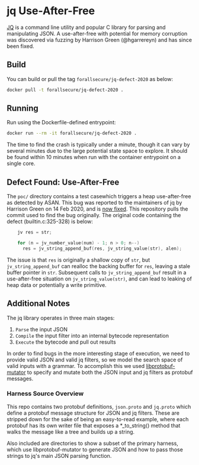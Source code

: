 # jq Use-After-Free

[JQ](https://github.com/stedolan/jq) is a command line utility and popular C
library for parsing and manipulating JSON. A use-after-free with potential for
memory corruption was discovered via fuzzing by Harrison Green (@hgarrereyn)
and has since been fixed.

## Build

You can build or pull the tag `forallsecure/jq-defect-2020` as below:

```bash
docker pull -t forallsecure/jq-defect-2020 .
```

## Running

Run using the Dockerfile-defined entrypoint:

```bash
docker run --rm -it forallsecure/jq-defect-2020 .
```

The time to find the crash is typically under a minute, though it can vary by
several minutes due to the large potential state space to explore. It should
be found within 10 minutes when run with the container entrypoint on a single
core.

## Defect Found: Use-After-Free

The `poc/` directory contains a test casewhich triggers a heap use-after-free
as detected by ASAN. This bug was reported to the maintainers of jq by Harrison
Green on 14 Feb 2020, and is
[now fixed](https://github.com/stedolan/jq/commit/9163e09605383a88f6e953d6cb5cc2aebe18c84f).
This repository pulls the commit used to find the bug originally. The
original code containing the defect (builtin.c:325-328) is below:

```c++
    jv res = str;

    for (n = jv_number_value(num) - 1; n > 0; n--)
      res = jv_string_append_buf(res, jv_string_value(str), alen);
```

The issue is that `res` is originally a shallow copy of `str`, but
`jv_string_append_buf` can realloc the backing buffer for `res`, leaving a
stale buffer pointer in `str`. Subsequent calls to `jv_string_append_buf`
result in a use-after-free situation on `jv_string_value(str)`, and can lead
to leaking of heap data or potentially a write primitive.

## Additional Notes

The jq library operates in three main stages:

1. `Parse` the input JSON
2. `Compile` the input filter into an internal bytecode representation
3. `Execute` the bytecode and pull out results

In order to find bugs in the more interesting stage of execution, we need to
provide valid JSON and valid jq filters, so we model the search space of
valid inputs with a grammar. To accomplish this we used
[libprotobuf-mutator](https://github.com/google/libprotobuf-mutator) to
specify and mutate both the JSON input and jq filters as protobuf messages.

### Harness Source Overview

This repo contains two protobuf definitions, `json.proto` and `jq.proto` which
define a protobuf message structure for JSON and jq filters. These are stripped
down for the sake of being an easy-to-read example, where each protobuf has its
own writer file that exposes a *_to_string() method that walks the message like
a tree and builds up a string.

Also included are directories to show a subset of the primary harness, which
use libprotobuf-mutator to generate JSON and how to pass those strings to jq's
main JSON parsing function.
